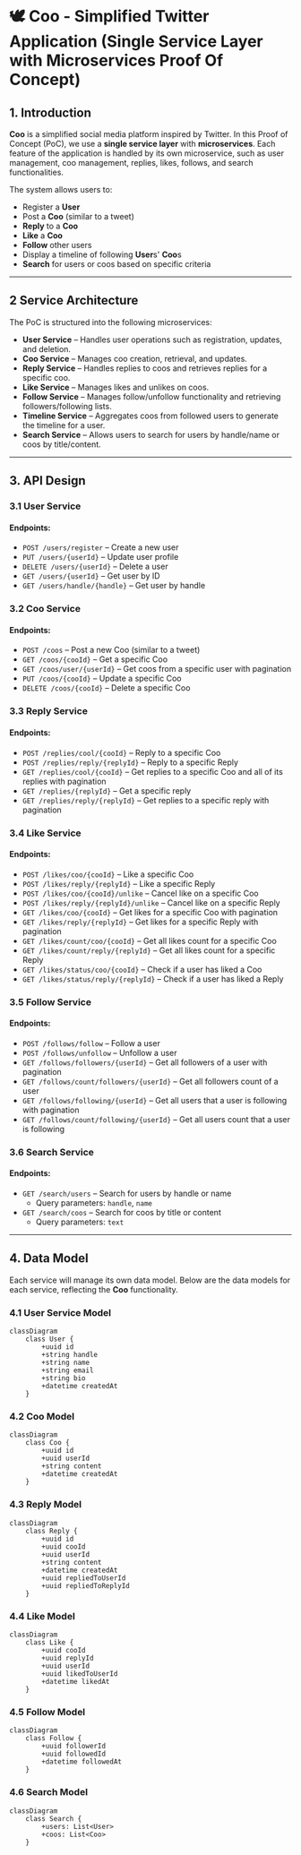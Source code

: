 # 🕊️ Coo - Simplified Twitter Application (Single Service Layer with Microservices Proof Of Concept)

## 1. Introduction

**Coo** is a simplified social media platform inspired by Twitter. In this Proof of Concept (PoC), we use a **single service layer** with **microservices**. Each feature of the application is handled by its own microservice, such as user management, coo management, replies, likes, follows, and search functionalities. 

The system allows users to:
- Register a **User**
- Post a **Coo** (similar to a tweet)
- **Reply** to a **Coo**
- **Like** a **Coo**
- **Follow** other users
- Display a timeline of following **User**s' **Coo**s
- **Search** for users or coos based on specific criteria

---

## 2 Service Architecture

The PoC is structured into the following microservices:

- **User Service** – Handles user operations such as registration, updates, and deletion.
- **Coo Service** – Manages coo creation, retrieval, and updates.
- **Reply Service** – Handles replies to coos and retrieves replies for a specific coo.
- **Like Service** – Manages likes and unlikes on coos.
- **Follow Service** – Manages follow/unfollow functionality and retrieving followers/following lists.
- **Timeline Service** – Aggregates coos from followed users to generate the timeline for a user.
- **Search Service** – Allows users to search for users by handle/name or coos by title/content.

---

## 3. API Design

### 3.1 User Service

#### Endpoints:

- `POST /users/register` – Create a new user
- `PUT /users/{userId}` – Update user profile
- `DELETE /users/{userId}` – Delete a user
- `GET /users/{userId}` – Get user by ID
- `GET /users/handle/{handle}` – Get user by handle

### 3.2 Coo Service

#### Endpoints:

- `POST /coos` – Post a new Coo (similar to a tweet)
- `GET /coos/{cooId}` – Get a specific Coo
- `GET /coos/user/{userId}` – Get coos from a specific user with pagination
- `PUT /coos/{cooId}` – Update a specific Coo
- `DELETE /coos/{cooId}` – Delete a specific Coo

### 3.3 Reply Service

#### Endpoints:

- `POST /replies/cool/{cooId}` – Reply to a specific Coo
- `POST /replies/reply/{replyId}` – Reply to a specific Reply
- `GET /replies/cool/{cooId}` – Get replies to a specific Coo and all of its replies with pagination
- `GET /replies/{replyId}` – Get a specific reply
- `GET /replies/reply/{replyId}` – Get replies to a specific reply with pagination

### 3.4 Like Service

#### Endpoints:
- `POST /likes/coo/{cooId}` – Like a specific Coo
- `POST /likes/reply/{replyId}` – Like a specific Reply
- `POST /likes/coo/{cooId}/unlike` – Cancel like on a specific Coo
- `POST /likes/reply/{replyId}/unlike` – Cancel like on a specific Reply
- `GET /likes/coo/{cooId}` – Get likes for a specific Coo with pagination
- `GET /likes/reply/{replyId}` – Get likes for a specific Reply with pagination
- `GET /likes/count/coo/{cooId}` – Get all likes count for a specific Coo
- `GET /likes/count/reply/{replyId}` – Get all likes count for a specific Reply
- `GET /likes/status/coo/{cooId}` – Check if a user has liked a Coo
- `GET /likes/status/reply/{replyId}` – Check if a user has liked a Reply

### 3.5 Follow Service

#### Endpoints:

- `POST /follows/follow` – Follow a user
- `POST /follows/unfollow` – Unfollow a user
- `GET /follows/followers/{userId}` – Get all followers of a user with pagination
- `GET /follows/count/followers/{userId}` – Get all followers count of a user
- `GET /follows/following/{userId}` – Get all users that a user is following with pagination
- `GET /follows/count/following/{userId}` – Get all users count that a user is following

### 3.6 Search Service

#### Endpoints:

- `GET /search/users` – Search for users by handle or name
    - Query parameters: `handle`, `name`
- `GET /search/coos` – Search for coos by title or content
    - Query parameters: `text`

---

## 4. Data Model

Each service will manage its own data model. Below are the data models for each service, reflecting the **Coo** functionality.

### 4.1 User Service Model
```mermaid
classDiagram
    class User {
        +uuid id
        +string handle
        +string name
        +string email
        +string bio
        +datetime createdAt
    }
```

### 4.2 Coo Model
```mermaid
classDiagram
    class Coo {
        +uuid id
        +uuid userId
        +string content
        +datetime createdAt
    }
```

### 4.3 Reply Model
```mermaid
classDiagram
    class Reply {
        +uuid id
        +uuid cooId
        +uuid userId
        +string content
        +datetime createdAt
        +uuid repliedToUserId
        +uuid repliedToReplyId
    }
```

### 4.4 Like Model
```mermaid
classDiagram
    class Like {
        +uuid cooId
        +uuid replyId
        +uuid userId
        +uuid likedToUserId
        +datetime likedAt
    }
```

### 4.5 Follow Model
```mermaid
classDiagram
    class Follow {
        +uuid followerId
        +uuid followedId
        +datetime followedAt
    }
```

### 4.6 Search Model
```mermaid
classDiagram
    class Search {
        +users: List<User>
        +coos: List<Coo>
    }
```

